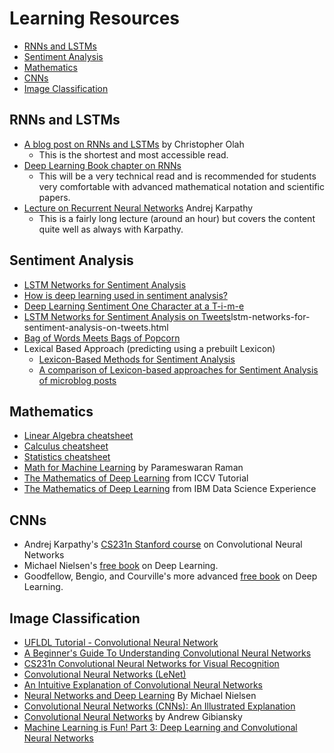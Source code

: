 
# Learning Resources
- [RNNs and LSTMs](#rnns-and-lstms)
- [Sentiment Analysis](#sentiment-analysis)
- [Mathematics](#mathematics)
- [CNNs](#cnns)
- [Image Classification](#image-classification)


## RNNs and LSTMs
- [A blog post on RNNs and LSTMs](http://colah.github.io/posts/2015-08-Understanding-LSTMs/) by Christopher Olah
  - This is the shortest and most accessible read.
- [Deep Learning Book chapter on RNNs](http://www.deeplearningbook.org/contents/rnn.html)
  - This will be a very technical read and is recommended for students very comfortable with advanced mathematical notation and scientific papers.
- [Lecture on Recurrent Neural Networks](https://www.youtube.com/watch?v=iX5V1WpxxkY) Andrej Karpathy
  - This is a fairly long lecture (around an hour) but covers the content quite well as always with Karpathy.

## Sentiment Analysis
- [LSTM Networks for Sentiment Analysis](http://deeplearning.net/tutorial/lstm.html)
- [How is deep learning used in sentiment analysis?](https://www.quora.com/How-is-deep-learning-used-in-sentiment-analysis)
- [Deep Learning Sentiment One Character at a T-i-m-e](https://gab41.lab41.org/deep-learning-sentiment-one-character-at-a-t-i-m-e-6cd96e4f780d#.nme2qmtll)
- [LSTM Networks for Sentiment Analysis on Tweets](http://k8si.github.io/2016/01/28/)lstm-networks-for-sentiment-analysis-on-tweets.html
- [Bag of Words Meets Bags of Popcorn](https://www.kaggle.com/c/word2vec-nlp-tutorial)
- Lexical Based Approach (predicting using a prebuilt Lexicon)
  - [Lexicon-Based Methods for Sentiment Analysis](https://www.aclweb.org/anthology/J/J11/J11-2001.pdf)
  - [A comparison of Lexicon-based approaches for Sentiment Analysis of microblog posts](http://ceur-ws.org/Vol-1314/paper-06.pdf)

## Mathematics
- [Linear Algebra cheatsheet](http://www.souravsengupta.com/cds2016/lectures/Savov_Notes.pdf)
- [Calculus cheatsheet](http://tutorial.math.lamar.edu/pdf/Calculus_Cheat_Sheet_All.pdf)
- [Statistics cheatsheet](http://web.mit.edu/~csvoss/Public/usabo/stats_handout.pdf)
- [Math for Machine Learning](https://people.ucsc.edu/~praman1/static/pub/math-for-ml.pdf) by Parameswaran Raman
- [The Mathematics of Deep Learning](http://www.vision.jhu.edu/tutorials/ICCV15-Tutorial-Math-Deep-Learning-Intro-Rene-Joan.pdf) from ICCV Tutorial
- [The Mathematics of Deep Learning](http://datascience.ibm.com/blog/the-mathematics-of-machine-learning/) from IBM Data Science Experience 

## CNNs
- Andrej Karpathy's [CS231n Stanford course](http://cs231n.github.io/) on Convolutional Neural Networks
- Michael Nielsen's [free book](http://neuralnetworksanddeeplearning.com/) on Deep Learning.
- Goodfellow, Bengio, and Courville's more advanced [free book](http://deeplearningbook.org/) on Deep Learning.

## Image Classification
- [UFLDL Tutorial - Convolutional Neural Network](http://ufldl.stanford.edu/tutorial/supervised/ConvolutionalNeuralNetwork/)
- [A Beginner's Guide To Understanding Convolutional Neural Networks](https://adeshpande3.github.io/adeshpande3.github.io/A-Beginner's-Guide-To-Understanding-Convolutional-Neural-Networks/)
- [CS231n Convolutional Neural Networks for Visual Recognition](http://cs231n.github.io/convolutional-networks/)
- [Convolutional Neural Networks (LeNet)](http://deeplearning.net/tutorial/lenet.html)
- [An Intuitive Explanation of Convolutional Neural Networks](https://ujjwalkarn.me/2016/08/11/intuitive-explanation-convnets/)
- [Neural Networks and Deep Learning](http://neuralnetworksanddeeplearning.com/chap6.html) By Michael Nielsen
- [Convolutional Neural Networks (CNNs): An Illustrated Explanation](http://xrds.acm.org/blog/2016/06/convolutional-neural-networks-cnns-illustrated-explanation/)
- [Convolutional Neural Networks](http://andrew.gibiansky.com/blog/machine-learning/convolutional-neural-networks/) by Andrew Gibiansky
- [Machine Learning is Fun! Part 3: Deep Learning and Convolutional Neural Networks](https://medium.com/@ageitgey/machine-learning-is-fun-part-3-deep-learning-and-convolutional-neural-networks-f40359318721#.l6i57z8f2)
